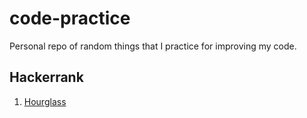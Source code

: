 # code-practice
Personal repo of random things that I practice for improving my code.

## Hackerrank
1. [Hourglass](https://www.hackerrank.com/challenges/2d-array/problem?h_l=interview&playlist_slugs%5B%5D=interview-preparation-kit&playlist_slugs%5B%5D=arrays)